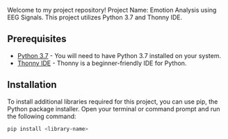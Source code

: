 Welcome to my project repository! 
Project Name: Emotion Analysis using EEG Signals.
This project utilizes Python 3.7 and Thonny IDE.

## Prerequisites

- [Python 3.7](https://www.python.org/downloads/release/python-370/) - You will need to have Python 3.7 installed on your system.
- [Thonny IDE](https://thonny.org/) - Thonny is a beginner-friendly IDE for Python.

## Installation

To install additional libraries required for this project, you can use pip, the Python package installer. Open your terminal or command prompt and run the following command:

```bash
pip install <library-name>
